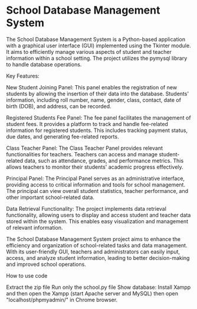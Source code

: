 # School Database Management System
The School Database Management System is a Python-based application with a graphical user interface (GUI) implemented using the Tkinter module. It aims to efficiently manage various aspects of student and teacher information within a school setting. The project utilizes the pymysql library to handle database operations.

Key Features:

New Student Joining Panel: This panel enables the registration of new students by allowing the insertion of their data into the database. Students' information, including roll number, name, gender, class, contact, date of birth (DOB), and address, can be recorded.

Registered Students Fee Panel: The fee panel facilitates the management of student fees. It provides a platform to track and handle fee-related information for registered students. This includes tracking payment status, due dates, and generating fee-related reports.

Class Teacher Panel: The Class Teacher Panel provides relevant functionalities for teachers. Teachers can access and manage student-related data, such as attendance, grades, and performance metrics. This allows teachers to monitor their students' academic progress effectively.

Principal Panel: The Principal Panel serves as an administrative interface, providing access to critical information and tools for school management. The principal can view overall student statistics, teacher performance, and other important school-related data.

Data Retrieval Functionality: The project implements data retrieval functionality, allowing users to display and access student and teacher data stored within the system. This enables easy visualization and management of relevant information.

The School Database Management System project aims to enhance the efficiency and organization of school-related tasks and data management. With its user-friendly GUI, teachers and administrators can easily input, access, and analyze student information, leading to better decision-making and improved school operations.

How to use code

Extract the zip file Run only the school.py file Show database: Install Xampp and then open the Xampp (start Apache server and MySQL) then open "localhost/phpmyadmin/" in Chrome browser.

